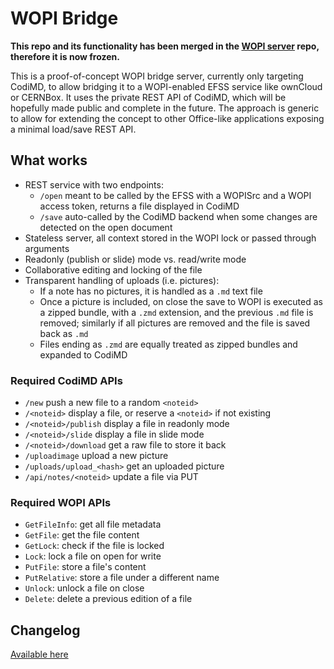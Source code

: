 # WOPI Bridge

**This repo and its functionality has been merged in the [WOPI server](https://github.com/cs3org/wopiserver) repo, therefore it is now frozen.**

This is a proof-of-concept WOPI bridge server, currently only targeting CodiMD, to allow bridging it to a WOPI-enabled EFSS service like ownCloud or CERNBox. It uses the private REST API of CodiMD, which will be hopefully made public and complete in the future. The approach is generic to allow for extending the concept to other Office-like applications exposing a minimal load/save REST API.

## What works
* REST service with two endpoints:
  - `/open`   meant to be called by the EFSS with a WOPISrc and a WOPI access token, returns a file displayed in CodiMD
  - `/save`   auto-called by the CodiMD backend when some changes are detected on the open document
* Stateless server, all context stored in the WOPI lock or passed through arguments
* Readonly (publish or slide) mode vs. read/write mode
* Collaborative editing and locking of the file
* Transparent handling of uploads (i.e. pictures):
  * If a note has no pictures, it is handled as a `.md` text file
  * Once a picture is included, on close the save to WOPI is executed as a zipped bundle, with a `.zmd` extension, and the previous `.md` file is removed; similarly if all pictures are removed and the file is saved back as `.md`
  * Files ending as `.zmd` are equally treated as zipped bundles and expanded to CodiMD

### Required CodiMD APIs
* `/new`                    push a new file to a random `<noteid>`
* `/<noteid>`               display a file, or reserve a `<noteid>` if not existing
* `/<noteid>/publish`       display a file in readonly mode
* `/<noteid>/slide`         display a file in slide mode
* `/<noteid>/download`      get a raw file to store it back
* `/uploadimage`            upload a new picture
* `/uploads/upload_<hash>`  get an uploaded picture
* `/api/notes/<noteid>`     update a file via PUT

### Required WOPI APIs
* `GetFileInfo`: get all file metadata
* `GetFile`: get the file content
* `GetLock`: check if the file is locked
* `Lock`: lock a file on open for write
* `PutFile`: store a file's content
* `PutRelative`: store a file under a different name
* `Unlock`: unlock a file on close
* `Delete`: delete a previous edition of a file

## Changelog

[Available here](CHANGELOG.md)
